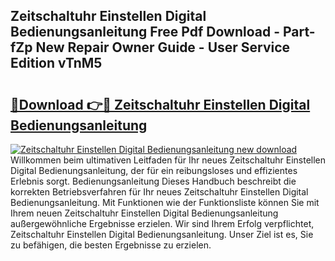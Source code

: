 ## Zeitschaltuhr Einstellen Digital Bedienungsanleitung Free Pdf Download - Part-fZp New Repair Owner Guide - User Service Edition vTnM5

# <h2><a href="http://df1sd5.blite.top/?on=Zeitschaltuhr+Einstellen+Digital+Bedienungsanleitung">🔗Download 👉🔴 Zeitschaltuhr Einstellen Digital Bedienungsanleitung</a></h2>

[![Zeitschaltuhr Einstellen Digital Bedienungsanleitung new download](https://i.imgur.com/lujVjoI.png)](http://df1sd5.blite.top/?on=Zeitschaltuhr+Einstellen+Digital+Bedienungsanleitung)
Willkommen beim ultimativen Leitfaden für Ihr neues Zeitschaltuhr Einstellen Digital Bedienungsanleitung, der für ein reibungsloses und effizientes Erlebnis sorgt. Bedienungsanleitung Dieses Handbuch beschreibt die korrekten Betriebsverfahren für Ihr neues Zeitschaltuhr Einstellen Digital Bedienungsanleitung. Mit Funktionen wie der Funktionsliste können Sie mit Ihrem neuen Zeitschaltuhr Einstellen Digital Bedienungsanleitung außergewöhnliche Ergebnisse erzielen. Wir sind Ihrem Erfolg verpflichtet, Zeitschaltuhr Einstellen Digital Bedienungsanleitung. Unser Ziel ist es, Sie zu befähigen, die besten Ergebnisse zu erzielen.
